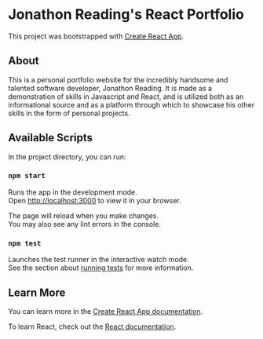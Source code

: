 # Jonathon Reading's React Portfolio

This project was bootstrapped with [Create React App](https://github.com/facebook/create-react-app).

## About

This is a personal portfolio website for the incredibly handsome and talented software developer, Jonathon Reading. It is made as a demonstration of skills in Javascript and React, and is utilized both as an informational source and as a platform through which to showcase his other skills in the form of personal projects.

## Available Scripts

In the project directory, you can run:

### `npm start`

Runs the app in the development mode.\
Open [http://localhost:3000](http://localhost:3000) to view it in your browser.

The page will reload when you make changes.\
You may also see any lint errors in the console.

### `npm test`

Launches the test runner in the interactive watch mode.\
See the section about [running tests](https://facebook.github.io/create-react-app/docs/running-tests) for more information.


## Learn More

You can learn more in the [Create React App documentation](https://facebook.github.io/create-react-app/docs/getting-started).

To learn React, check out the [React documentation](https://reactjs.org/).

